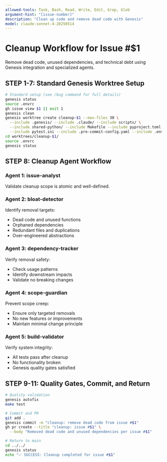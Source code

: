 ```yaml
---
allowed-tools: Task, Bash, Read, Write, Edit, Grep, Glob
argument-hint: "[issue-number]"
description: "Clean up code and remove dead code with Genesis"
model: claude-sonnet-4-20250514
---
```


# Cleanup Workflow for Issue #$1

Remove dead code, unused dependencies, and technical debt using Genesis integration and specialized agents.

## STEP 1-7: Standard Genesis Worktree Setup

```bash
# Standard setup (see /bug command for full details)
genesis status
source .envrc
gh issue view $1 || exit 1
genesis clean
genesis worktree create cleanup-$1 --max-files 30 \
  --include .genesis/ --include .claude/ --include scripts/ \
  --include shared-python/ --include Makefile --include pyproject.toml \
  --include pytest.ini --include .pre-commit-config.yaml --include .envrc
cd worktrees/cleanup-$1/
source .envrc
genesis status
```

## STEP 8: Cleanup Agent Workflow

### Agent 1: issue-analyst
Validate cleanup scope is atomic and well-defined.

### Agent 2: bloat-detector
Identify removal targets:
- Dead code and unused functions
- Orphaned dependencies
- Redundant files and duplications
- Over-engineered abstractions

### Agent 3: dependency-tracker
Verify removal safety:
- Check usage patterns
- Identify downstream impacts
- Validate no breaking changes

### Agent 4: scope-guardian
Prevent scope creep:
- Ensure only targeted removals
- No new features or improvements
- Maintain minimal change principle

### Agent 5: build-validator
Verify system integrity:
- All tests pass after cleanup
- No functionality broken
- Genesis quality gates satisfied

## STEP 9-11: Quality Gates, Commit, and Return

```bash
# Quality validation
genesis autofix
make test

# Commit and PR
git add .
genesis commit -m "cleanup: remove dead code from issue #$1"
gh pr create --title "cleanup: issue #$1" \
  --body "Removed dead code and unused dependencies per issue #$1"

# Return to main
cd ../../
genesis status
echo "✅ SUCCESS: Cleanup completed for issue #$1"
```
